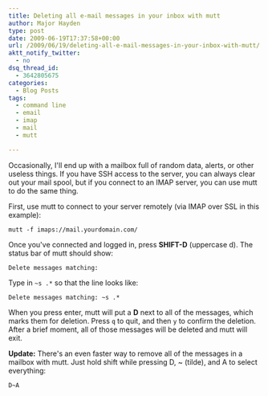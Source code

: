 ```yaml
---
title: Deleting all e-mail messages in your inbox with mutt
author: Major Hayden
type: post
date: 2009-06-19T17:37:58+00:00
url: /2009/06/19/deleting-all-e-mail-messages-in-your-inbox-with-mutt/
aktt_notify_twitter:
  - no
dsq_thread_id:
  - 3642805675
categories:
  - Blog Posts
tags:
  - command line
  - email
  - imap
  - mail
  - mutt

---
```

Occasionally, I'll end up with a mailbox full of random data, alerts, or other useless things. If you have SSH access to the server, you can always clear out your mail spool, but if you connect to an IMAP server, you can use mutt to do the same thing.

First, use mutt to connect to your server remotely (via IMAP over SSL in this example):

```
mutt -f imaps://mail.yourdomain.com/
```

Once you've connected and logged in, press **SHIFT-D** (uppercase d). The status bar of mutt should show:

```
Delete messages matching:
```

Type in `~s .*` so that the line looks like:

```
Delete messages matching: ~s .*
```

When you press enter, mutt will put a **D** next to all of the messages, which marks them for deletion. Press `q` to quit, and then `y` to confirm the deletion. After a brief moment, all of those messages will be deleted and mutt will exit.

**Update:** There's an even faster way to remove all of the messages in a mailbox with mutt. Just hold shift while pressing D, ~ (tilde), and A to select everything:

```
D~A
```
